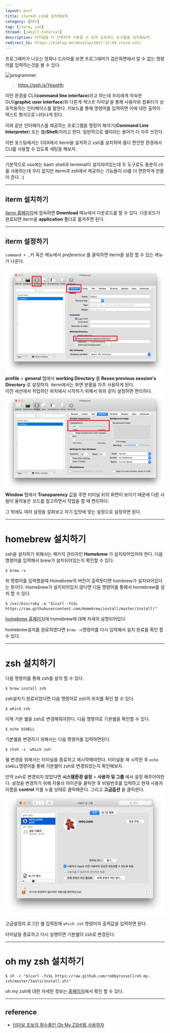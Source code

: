 ```yaml
---
layout: post
title: iterm과 zsh를 설치해보자.
category: [DEV]
tag: [iterm, zsh]
thread: [jekyll-tutorial]
description: 터미널을 더 간편하게 사용할 수 있게 도와주는 도구들을 설치해보자.
redirect_to: https://kimlog.me/develop/2017-12-09-iterm-zsh/
---
```


프로그래머가 나오는 영화나 드라마를 보면 프로그래머가 검은화면에서 알 수 없는 명령어를 입력하는것을 볼 수 있다.

![programmer](https://media.giphy.com/media/ZVik7pBtu9dNS/giphy.gif)
> https://gph.is/YeaoHh

이런 환경을 CLI(**command line interface**)라고 하는데 우리에게 익숙한 GUI(**graphic user interface**)와 다른게 *텍스트 터미널* 을 통해 사용자와 컴퓨터가 상호작용하는 인터페이스를 말한다. 키보드를 통해 명령어를 입력하면 이에 대한 출력이 텍스트 형식으로 나타나게 된다.

이와 같은 인터페이스를 제공하는 프로그램을 명렁어 해석기(**Command Line Interpreter**) 또는 쉘(**Shell**)이라고 한다. 일반적으로 쉘이라는 용어가 더 자주 쓰인다.

이번 포스팅에서는 OSX에서 iterm을 설치하고 zsh를 설치하여 좀더 편안한 환경에서 CLI를 사용할 수 있도록 세팅을 해보자.

---

기본적으로 osx에는 bash shell과 terminal이 설치되어있는데 두 도구로도 충분히 cli를 사용하는데 무리 없지만 iterm과 zsh에서 제공하는 기능들이 cli를 더 편한하게 만들어 준다. :)  

---

## iterm 설치하기

[iterm 홈페이지](https://www.iterm2.com/)에 접속하면 **Download** 메뉴에서 다운로드를 할 수 있다. 다운로드가 완료되면 iterm을 **application** 폴더로 옮겨주면 된다.

---

## iterm 설정하기
`command + ,`키 혹은 메뉴에서 *preference* 를 클릭하면 iterm을 설정 할 수 있는 메뉴가 나온다.

![예1](/images/jekyll/iterm0.png)
**profile** > **general** 탭에서 **working Directory** 를 **Reuse previous session's Directory** 로 설정하자. iterm에서는 화면 분활을 자주 사용하게 된다.  
이전 세션에서 작업하던 위치에서 시작하기 위해서 위와 같이 설정하면 편리하다.
![예1](/images/jekyll/iterm1.png)
**Window** 탭에서 **Transparency** 값을 주면 터미널 뒤의 화면이 보이기 때문에 다른 사람이 올려놓은 코드를 참고하면서 작업을 할 때 편리하다.

그 밖에도 여러 설정을 살펴보고 자기 입맛에 맞는 설정으로 설정하면 된다.

---

# homebrew 설치하기
zsh을 설치하기 위해서는 패키지 관리자인 **Homebrew** 가 설치되어있어야 한다. 다음 명령어를 입력해서 brew가 설치되어있는지 확인할 수 있다.


```shell
$ brew -v
```

위 명령어를 입력했을때 Homebrew의 버전이 출력됫다면 hombrew가 설치되어있다는 뜻이다. Homebrew가 설치되어있지 않다면 다음 명령어를 통해서 homebrew를 설치 할 수 있다.  

```shell
$ /usr/bin/ruby -e "$(curl -fsSL https://raw.githubusercontent.com/Homebrew/install/master/install)"
```

[homebrew 홈페이지](https://brew.sh/index_ko.html)에 homebrew에 대해 자세히 설명되어있다.

homebrew설치를 완료하였다면 `brew -v`명령어를 다시 입력해서 설치 완료를 확인 할 수 있다.

---

# zsh 설치하기

다음 명령어를 통해 zsh를 설치 할 수 있다.

```shell
$ brew install zsh
```

zsh설치가 완료되었다면 다음 명령어로 zsh의 위치를 확인 할 수 있다.

```shell
$ which zsh
```

이제 기본 쉘을 zsh로 변경해줘야한다. 다음 명령어로 기본쉘을 확인할 수 있다.
```shell
$ echo $SHELL
```

기본쉘을 변경하기 위해서는 다음 명령어를 입력하면된다.

```shell
$ chsh -s `which zsh`
```

쉘 변경을 위해서는 터미널을 종료하고 재시쟉해야한다. 터미널을 재 시작한 후 `echo $SHELL`명령어를 통해 기본쉘이 zsh로 변경되었는지 확인해보자.

만약 zsh로 변경되지 않았다면 **시스템환경 설정** > **사용자 및 그룹** 에서 설정 해주어야한다. 설정을 변경하기 위해 자물쇠 아이콘을 클릭한 후 비밀번호를 입력하고 현재 사용자이름을 **control** 키를 누를 상태로 클릭해준다. 그리고 **고급옵션** 을 클릭한다.
![예1](/images/jekyll/setting0.png)

고급설정의 로그인 쉘 입력장에 `which zsh` 명령어의 출력값을 입력하면 된다.

터미널을 종료하고 다시 실행하면 기본쉘이 zsh로 변경된다.

---

# oh my zsh 설치하기

```shell
$ sh -c "$(curl -fsSL https://raw.github.com/robbyrussell/oh-my-zsh/master/tools/install.sh)"
```

oh my zsh에 대한 자세한 정보는 [홈페이지](http://ohmyz.sh/)에서 확인 할 수 있다.

---

## reference
- [터미널 초보의 필수품인 Oh My ZSH!를 사용하자](https://nolboo.kim/blog/2015/08/21/oh-my-zsh/)

